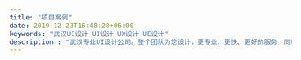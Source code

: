 ```yaml
---
title: "项目案例"
date: 2019-12-23T16:48:28+06:00
keywords: "武汉UI设计 UI设计 UX设计 UE设计"
description : "武汉专业UI设计公司。整个团队为您设计，更专业、更快、更好的服务，同时还有更好的性价比。"
---
```

